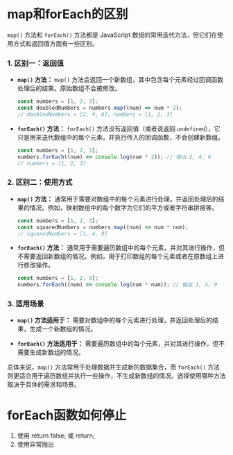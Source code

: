 # map和forEach的区别

`map()` 方法和 `forEach()` 方法都是 JavaScript 数组的常用迭代方法，但它们在使用方式和返回值方面有一些区别。

### 1. 区别一：返回值

- **`map()` 方法：** `map()` 方法会返回一个新数组，其中包含每个元素经过回调函数处理后的结果。原始数组不会被修改。
  ```javascript
  const numbers = [1, 2, 3];
  const doubledNumbers = numbers.map((num) => num * 2);
  // doubledNumbers = [2, 4, 6], numbers = [1, 2, 3]
  ```

- **`forEach()` 方法：** `forEach()` 方法没有返回值（或者说返回 `undefined`），它只是用来迭代数组中的每个元素，并执行传入的回调函数，不会创建新数组。
  ```javascript
  const numbers = [1, 2, 3];
  numbers.forEach((num) => console.log(num * 2)); // 输出 2, 4, 6
  // numbers = [1, 2, 3]
  ```

### 2. 区别二：使用方式

- **`map()` 方法：** 通常用于需要对数组中的每个元素进行处理，并返回处理后的结果的情况。例如，映射数组中的每个数字为它们的平方或者字符串拼接等。
  ```javascript
  const numbers = [1, 2, 3];
  const squaredNumbers = numbers.map((num) => num * num);
  // squaredNumbers = [1, 4, 9]
  ```

- **`forEach()` 方法：** 通常用于需要遍历数组中的每个元素，并对其进行操作，但不需要返回新数组的情况。例如，用于打印数组的每个元素或者在原数组上进行修改操作。
  ```javascript
  const numbers = [1, 2, 3];
  numbers.forEach((num) => console.log(num * num)); // 输出 1, 4, 9
  ```

### 3. 适用场景

- **`map()` 方法适用于：** 需要对数组中的每个元素进行处理，并返回处理后的结果，生成一个新数组的情况。

- **`forEach()` 方法适用于：** 需要遍历数组中的每个元素，并对其进行操作，但不需要生成新数组的情况。

总体来说，`map()` 方法常用于处理数据并生成新的数据集合，而 `forEach()` 方法则更适合用于遍历数组并执行一些操作，不生成新数组的情况。选择使用哪种方法取决于具体的需求和场景。

# forEach函数如何停止

1. 使用 return false; 或 return;
2. 使用异常抛出